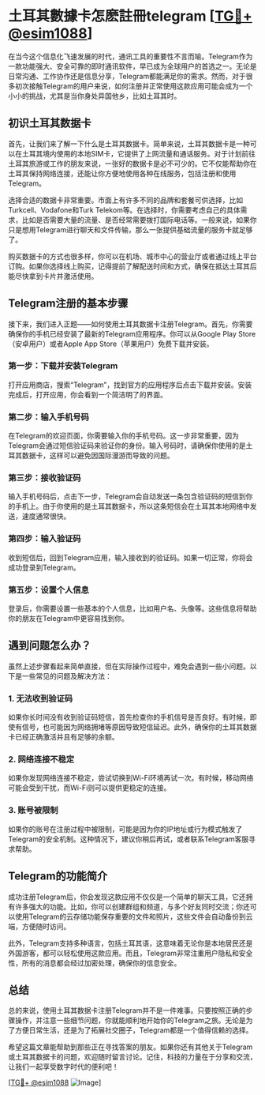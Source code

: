 # 土耳其數據卡怎麽註冊telegram [[TG💪+ @esim1088](https://t.me/s/esim1088)]

在当今这个信息化飞速发展的时代，通讯工具的重要性不言而喻。Telegram作为一款功能强大、安全可靠的即时通讯软件，早已成为全球用户的首选之一。无论是日常沟通、工作协作还是信息分享，Telegram都能满足你的需求。然而，对于很多初次接触Telegram的用户来说，如何注册并正常使用这款应用可能会成为一个小小的挑战，尤其是当你身处异国他乡，比如土耳其时。

## 初识土耳其数据卡

首先，让我们来了解一下什么是土耳其数据卡。简单来说，土耳其数据卡是一种可以在土耳其境内使用的本地SIM卡，它提供了上网流量和通话服务。对于计划前往土耳其旅游或工作的朋友来说，一张好的数据卡是必不可少的。它不仅能帮助你在土耳其保持网络连接，还能让你方便地使用各种在线服务，包括注册和使用Telegram。

选择合适的数据卡非常重要。市面上有许多不同的品牌和套餐可供选择，比如Turkcell、Vodafone和Turk Telekom等。在选择时，你需要考虑自己的具体需求，比如是否需要大量的流量、是否经常需要拨打国际电话等。一般来说，如果你只是想用Telegram进行聊天和文件传输，那么一张提供基础流量的服务卡就足够了。

购买数据卡的方式也很多样，你可以在机场、城市中心的营业厅或者通过线上平台订购。如果你选择线上购买，记得提前了解配送时间和方式，确保在抵达土耳其后能尽快拿到卡片并激活使用。

## Telegram注册的基本步骤

接下来，我们进入正题——如何使用土耳其数据卡注册Telegram。首先，你需要确保你的手机已经安装了最新的Telegram应用程序。你可以从Google Play Store（安卓用户）或者Apple App Store（苹果用户）免费下载并安装。

### 第一步：下载并安装Telegram

打开应用商店，搜索“Telegram”，找到官方的应用程序后点击下载并安装。安装完成后，打开应用，你会看到一个简洁明了的界面。

### 第二步：输入手机号码

在Telegram的欢迎页面，你需要输入你的手机号码。这一步非常重要，因为Telegram会通过短信验证码来验证你的身份。输入号码时，请确保你使用的是土耳其数据卡，这样可以避免因国际漫游而导致的问题。

### 第三步：接收验证码

输入手机号码后，点击下一步，Telegram会自动发送一条包含验证码的短信到你的手机上。由于你使用的是土耳其数据卡，所以这条短信会在土耳其本地网络中发送，速度通常很快。

### 第四步：输入验证码

收到短信后，回到Telegram应用，输入接收到的验证码。如果一切正常，你将会成功登录到Telegram。

### 第五步：设置个人信息

登录后，你需要设置一些基本的个人信息，比如用户名、头像等。这些信息将帮助你的朋友在Telegram中更容易找到你。

## 遇到问题怎么办？

虽然上述步骤看起来简单直接，但在实际操作过程中，难免会遇到一些小问题。以下是一些常见的问题及解决方法：

### 1. 无法收到验证码

如果你长时间没有收到验证码短信，首先检查你的手机信号是否良好。有时候，即使有信号，也可能因为网络拥堵等原因导致短信延迟。此外，确保你的土耳其数据卡已经正确激活并且有足够的余额。

### 2. 网络连接不稳定

如果你发现网络连接不稳定，尝试切换到Wi-Fi环境再试一次。有时候，移动网络可能会受到干扰，而Wi-Fi则可以提供更稳定的连接。

### 3. 账号被限制

如果你的账号在注册过程中被限制，可能是因为你的IP地址或行为模式触发了Telegram的安全机制。这种情况下，建议你稍后再试，或者联系Telegram客服寻求帮助。

## Telegram的功能简介

成功注册Telegram后，你会发现这款应用不仅仅是一个简单的聊天工具，它还拥有许多强大的功能。比如，你可以创建群组和频道，与多个好友同时交流；你还可以使用Telegram的云存储功能保存重要的文件和照片，这些文件会自动备份到云端，方便随时访问。

此外，Telegram支持多种语言，包括土耳其语，这意味着无论你是本地居民还是外国游客，都可以轻松使用这款应用。而且，Telegram非常注重用户隐私和安全性，所有的消息都会经过加密处理，确保你的信息安全。

## 总结

总的来说，使用土耳其数据卡注册Telegram并不是一件难事。只要按照正确的步骤操作，并注意一些细节问题，你就能顺利地开始你的Telegram之旅。无论是为了方便日常生活，还是为了拓展社交圈子，Telegram都是一个值得信赖的选择。

希望这篇文章能帮助到那些正在寻找答案的朋友。如果你还有其他关于Telegram或土耳其数据卡的问题，欢迎随时留言讨论。记住，科技的力量在于分享和交流，让我们一起享受数字时代的便利吧！

[[TG💪+ @esim1088](https://t.me/s/esim1088) ![Image](https://i.postimg.cc/4NQfJmqS/Snipaste-2025-05-13-00-14-12.png)]